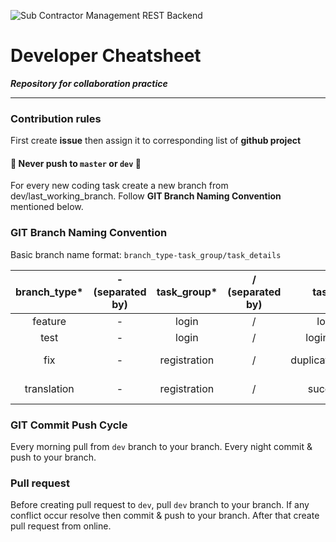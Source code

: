 ![Sub Contractor Management REST Backend](http://maxgroup-bd.com/wp-content/uploads/2015/03/logo_black-fi.jpg "Sub Contractor Management REST Backend") 
# Developer Cheatsheet

***Repository for collaboration practice***

***

### Contribution rules

First create **issue** then assign it to corresponding list of **github project**

#### :no_entry_sign: Never push to `master` or `dev` :no_entry_sign:

For every new coding task create a new branch from dev/last_working_branch. Follow **GIT Branch Naming Convention** mentioned below.


### GIT Branch Naming Convention

Basic branch name format: `branch_type-task_group/task_details`

| branch_type* | - (separated by) |  task_group* | / (separated by) |     task_details     |              Full Example             |
|:------------:|:----------------:|:------------:|:----------------:|:--------------------:|:-------------------------------------:|
|    feature   |         -        |     login    |         /        |      login_form      | feature-login/login_form              |
|     test     |         -        |     login    |         /        |   login_validation   | test-login/login_validation           |
|      fix     |         -        | registration |         /        | duplicate_user_check | fix-registration/duplicate_user_check |
|  translation |         -        | registration |         /        |     success_page     | translation-registration/success_page |


### GIT Commit Push Cycle

Every morning pull from `dev` branch to your branch. Every night commit & push to your branch.

### Pull request

Before creating pull request to `dev`, pull `dev` branch to your branch. If any conflict occur resolve then commit & push to your branch. After that create pull request from online.
